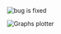 ![bug is fixed](https://cloud.githubusercontent.com/assets/24522089/25308291/f40e6a98-27c1-11e7-9d40-bb4f4661dbea.PNG)


![Graphs plotter](https://cloud.githubusercontent.com/assets/24522089/25308286/cae57684-27c1-11e7-89d9-e11fa3b2ddee.gif)

